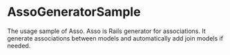 # AssoGeneratorSample
The usage sample of Asso. Asso is Rails generator for associations. It generate associations between models and automatically add  join models if needed.   
